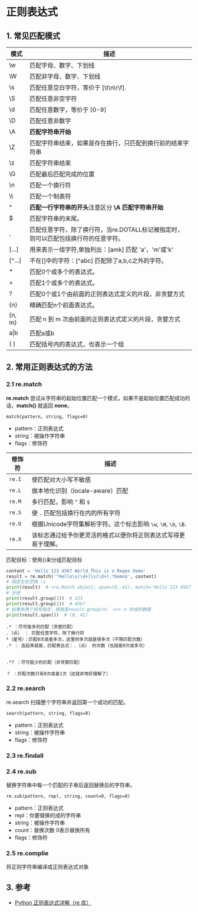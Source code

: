 # 正则表达式

## 1. 常见匹配模式

| 模式   | 描述                                                         |
| ------ | ------------------------------------------------------------ |
| \w     | 匹配字母、数字、下划线                                       |
| \W     | 匹配非字母、数字、下划线                                     |
| \s     | 匹配任意空白字符，等价于 [\t\n\r\f].                         |
| \S     | 匹配任意非空字符                                             |
| \d     | 匹配任意数字，等价于 [0-9]                                   |
| \D     | 匹配任意非数字                                               |
| \A     | **匹配字符串开始**                                           |
| \Z     | 匹配字符串结束，如果是存在换行，只匹配到换行前的结束字符串   |
| \z     | 匹配字符串结束                                               |
| \G     | 匹配最后匹配完成的位置                                       |
| \n     | 匹配一个换行符                                               |
| \t     | 匹配一个制表符                                               |
| ^      | **匹配一行字符串的开头**注意区分 **\A 匹配字符串开始**       |
| $      | 匹配字符串的末尾。                                           |
| .      | 匹配任意字符，除了换行符，当re.DOTALL标记被指定时，则可以匹配包括换行符的任意字符。 |
| [...]  | 用来表示一组字符,单独列出：[amk] 匹配 'a'，'m'或'k'          |
| [^...] | 不在[]中的字符：[^abc] 匹配除了a,b,c之外的字符。             |
| *      | 匹配0个或多个的表达式。                                      |
| +      | 匹配1个或多个的表达式。                                      |
| ?      | 匹配0个或1个由前面的正则表达式定义的片段，非贪婪方式         |
| {n}    | 精确匹配n个前面表达式。                                      |
| {n, m} | 匹配 n 到 m 次由前面的正则表达式定义的片段，贪婪方式         |
| a\|b   | 匹配a或b                                                     |
| ( )    | 匹配括号内的表达式，也表示一个组                             |

## 2. 常用正则表达式的方法

### 2.1 re.match

**re.match** 尝试从字符串的起始位置匹配一个模式，如果不是起始位置匹配成功的话，**match()** 就返回 **none**。

`match(pattern, string, flags=0)`

- pattern：正则表达式
- string：被操作字符串
- flags：修饰符

| 修饰符 | 描述                                                         |
| ------ | ------------------------------------------------------------ |
| `re.I` | 使匹配对大小写不敏感                                         |
| `re.L` | 做本地化识别（locale-aware）匹配                             |
| `re.M` | 多行匹配，影响 `^` 和 `$`                                    |
| `re.S` | 使 `.` 匹配包括换行在内的所有字符                            |
| `re.U` | 根据Unicode字符集解析字符。这个标志影响 `\w`, `\W`, `\b`, `\B`. |
| `re.X` | 该标志通过给予你更灵活的格式以便你将正则表达式写得更易于理解。 |


匹配目标：使用()来分组匹配目标

```python
content = 'Hello 123 4567 World_This is a Regex Demo'
result = re.match('^Hello\s(\d+)\s(\d+).*Demo$', content)
# 指定左右空格 \s
print(result)  # <re.Match object; span=(0, 41), match='Hello 123 4567 World_This is a Regex Demo'>
# 分组
print(result.group(1))  # 123
print(result.group(2))  # 4567
# 如果有两个括号指定，那就是result.group(n)  >>> n 你说的数据
print(result.span())  # (0, 41)
```



```
.* ：尽可能多的匹配（贪婪匹配）
.（点） ： 匹配任意字符，除了换行符
*（星号）：匹配0次或者多次，这里的多次就是很多次（不限匹配次数）
.* ： 连起来就是，匹配表达式：.（点） 的次数（也就是0次或多次）


.*? ：尽可能少的匹配（非贪婪匹配）

？ ：匹配次数只有0次或者1次（这就非常好理解了）
```



### 2.2 re.search

re.search 扫描整个字符串并返回第一个成功的匹配。

`search(pattern, string, flags=0)`

- pattern：正则表达式
- string：被操作字符串
- flags：修饰符





### 2.3 re.findall



### 2.4 re.sub

替换字符串中每一个匹配的子串后返回替换后的字符串。

`re.sub(pattern, repl, string, count=0, flags=0)`

- pattern：正则表达式
- repl：你要替换的成的字符串
- string：被操作字符串
- count：替换次数 0表示替换所有
- flags：修饰符



### 2.5 re.complie

将正则字符串编译成正则表达式对象





## 3. 参考

- [Python 正则表达式详解（re 库）](https://juejin.cn/post/6983821694326538247)



